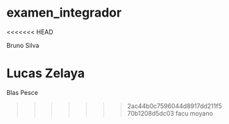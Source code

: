 # examen_integrador
<<<<<<< HEAD


Bruno Silva



Lucas Zelaya
=======
Blas Pesce 
>>>>>>> 2ac44b0c7596044d8917dd211f570b1208d5dc03
facu moyano 
